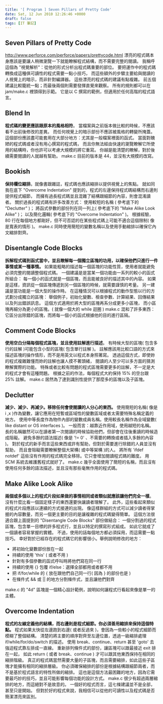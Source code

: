 ```yaml
---
title: '[ Program ] Seven Pillars of Pretty Code'
date: Sat, 12 Jun 2010 12:26:46 +0000
draft: false
tags: [IT 筆記]
---
```


Seven Pillars of Pretty Code
----------------------------

http://www.perforce.com/perforce/papers/prettycode.html 漂亮的程式碼本身應該是要讓人稍微瀏覽一下就能瞭解程式結構，而不需要完整的閱讀。 我稱呼這個為 "視覺解析"：從他的形式分析出程式碼重要的部位。 要把運作中的程式碼轉換成這種俱可讀性的程式需要一點小技巧， 而這些額外的步驟主要給與閱讀的人視覺上的暗示，而非針對編譯器。 這些漂亮的程式碼的建議有點複雜。 前五個建議比較籠統一點；而最後兩個則需要發揮直覺來觀察。 所有的規則都可以在 jam/make.c 裡頭得到示範。 它是以 C 撰寫的範例，但適用於任何高階的程式語言。

Blend In
--------

**程式碼的變更應該跟原本的風格相符**。 當檔案與之前版本做比較的時候，不應該看不出前後修改的差異。 而任何視覺上的暗示部份不應該被風格的轉變所掩蓋。 這個部份應該盡可能套用在大部分地方：尤其是一般檔案裡面的函式。 當面對醜陋的程式碼或者沒有用心撰寫的程式碼， 而且你無法經由快速的瀏覽瞭解它所使用的結構時，你也許可以考慮大規模的將它重寫。 你越是能清楚的瞭解，對於後續需要閱讀的人就越有幫助。 make.c 目前的版本是 44，並沒有大規模的改寫。

Bookish
-------

**保持欄位縮排**。就像書跟雜誌，程式碼也應該縮排以提供視覺上的焦點。 就如同我在底下 "Overcome Indentation" 提到的，程式的左邊保持程式碼結構而右邊則提供程式細節， 而擁有過長程式碼並且混雜了結構跟細節的內容，則會混淆讀者。 關於過長的程式碼有許多改善方式： 使用較短的名稱 ( 參考底下的 "Declutter" )； 將函式參數的部份列在同一列上( 參考底下的 "Make Alike Look Alike" )； 以及簡化邏輯( 參考底下的 "Overcome Indentation" )。 根據經驗，80 行在每個地方都剛好，但不可否認的在某些程式碼上可能不適合這個限制( 像是寬表的情形 )。 make.c 同時使用簡短的變數名稱以及使用手動縮排以確保它內文縮排對齊。

Disentangle Code Blocks
-----------------------

**拆解程式碼到函式當中，並且瞭解每一個獨立區塊的功用，以確保他們只進行一件事情或某一種事情。** 如果能粗略的描述每一個區塊的功能性質，使用者就能避免必須完整的閱讀整個程式碼。 一個建議是是當某一個功能由一系列的較小的函式所組合： 每一個小的函式就是一個區塊，而且能被良好的描述其中的內容。 如果是這樣，資訊從一個區塊傳遞到另一個區塊的時候，就需要謹慎的考量。 另一建議是當功能是一個大型的操作時。 在這種情況可以根據程式的動作型態以行的方式劃分成獨立的區塊： 舉個例子，初始化變數、檢查參數、計算結果、回傳結果以及列出錯誤訊息。 這個方式適用於將大型的區塊再系分成更多小區塊， 而小區塊再細分為更小的區塊。( 就像一個大的 while 迴圈 ) make.c 混和了許多東西：它區分出除錯的區塊，而將每一個小的函式根據他的目的進行區隔。

Comment Code Blocks
-------------------

**使用空白分隔每個程式區塊，並且使用註解進行描述**。 有時候大型的區塊( 包含多行的註解 )可能包含小型的區塊( 包含單行註解 )。 註解應該用比較口語的方式來描述區塊的操作情形，而不是用英文以程式本身照著寫。 透過這個方式，即使妳的程式複雜難懂而妳的註解也讓人摸不著頭緒， 閱讀的人至少可以多方面的猜測瞭解實際的功能。 特殊或者比較有問題的程式區塊需要更多的註解，不一定是大的程式才會有這種問題。 根據之前的作法，每個程式大約保持 15% 的空台跟 25% 註解。 make.c 居然為了達到識別性提供了那麼多的區塊以及子區塊。

Declutter
---------

**減少、減少、再減少。移除任何會使閱讀的人分心的東西。** 使用簡短的名稱( 像是 i ,x )作為變數，讓它應用在短暫或區域性的變數區域或者太需要特殊名稱定義的地方。 使用中等長度作為物件內部的變數成員名稱。使用較長名稱作為全域變數( like distant or OS interfaces )。 一般而言：越靠近作用域，使用越短的名稱。 長的名稱雖然可以在讀者第一次閱讀的時候協助他們，但卻會在往後重讀的時候造成阻礙。 避免多餘的語法描述( 像是 '!= 0' 、不需要的轉換或者插入多餘的內容 )。 對於程式的新手而言這些東西或許有幫助，但對於需要進行除錯的人員並沒有幫助， 而且會阻礙需要瞭解整個大架構( 或中等架構 )的人。 將所有 'ifdef notdef' 這些沒有作用的程式碼完全移除。它只會增加閱讀程式碼的難度。 用 SCM 系統去維護舊程式就好了。 make.c 幾乎全面使用了簡短的名稱，而且沒有使用任何多餘的語法描述，並且沒有那些毫無作用的程式碼。

Make Alike Look Alike
---------------------

**兩個或多個以上的程式片段如果做的事情相同或者類似就應該讓他們完全一樣**。 沒有什麼比看一個固定樣子的東西還要快讓讀者理解了。 此外，這些看起來類似的程式片段應該以連續的方式接連的出現。 像這樣群組的方式可以減少讀者得掌握的內容數量，而另一個更主要的目的是讓複雜的程式碼變得簡單。 這個方法很適合跟上面提到的 "Disentangle Code Blocks" 部份做結合： 一個分割過的程式區塊，包含單一目標的許多程式行，並且以特定的撰寫形式組成。 如此它就成了一個讀者容易掌握的實體。 不過，使用的話每個地方都必須採用，而這需要一點技巧。 幸好對於已經存在的程式碼它的影響很小。舉例說明修改的地方：

*   將初始化變數部份放在一起
*   持續的使用 'this' ( 或者不用 )
*   針對有多個參數的函式呼叫時將他們寫在同一行
*   持續的使用 {} 包覆 if/else：選擇全部都用或者都不用
*   把 if/for/while 的 { 放在跟他們自己同一行( 因為 } 的部份也是 )
*   在條件式 && 或 || 的地方分割條件式，並且讓他們對齊

make.c 的 "4d" 區塊是一個精心設計範例，說明如何讓程式行看起來像是單一的主體。

Overcome Indentation
--------------------

**程式的左線定義他的結構，而右邊則是程式細節。你必須善用縮排來保持這個特點。** 程式如果太快從左邊跑到右邊( 或者反過來 )，會因為一些較小的程式細節而模糊了整個結構。 清楚的將主要的順序對齊至左邊位置，透過一級縮排處理 if/while/for/do/switch 的描述。 使用 break、continue、return 甚至 'goto' 去強迫程式靠左排成一直線。 重新排列條件式的部份，讓區塊可以跟最接近 exit 排在一起， 如此 return ( 或者 break、continue ) 才可以跟其他東西保持在相同的縮排階級。 真正的程式碼當然需要大量的子區塊，而且需要縮排，如此這些子區塊才能擁有相同的縮排層級。 你必須確保縮排的部份是根據結構跟細節兩者，而不是基於程式語言的特性所做的縮排。 這也是這個方法最困難的地方，因為它需要最巧妙的技巧，並且可能影響每個功能的設計方式。 make.c 很少有超過兩層縮排的地方，而這絕對不是故意的。 一個好的程式而言，這七條建議並不是全部，甚至只是開始。 但對於好的程式來說，我相信可以從他的可讀性以及程式碼是否簡潔漂亮來區別。